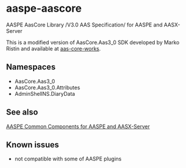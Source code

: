 # aaspe-aascore

AASPE AasCore Library /V3.0 AAS Specification/ for AASPE and AASX-Server 

This is a modified version of AasCore.Aas3_0 SDK developed by Marko Ristin
and available at [aas-core-works](https://github.com/aas-core-works).

## Namespaces

- AasCore.Aas3_0
- AasCore.Aas3_0.Attributes
- AdminShellNS.DiaryData

## See also

[AASPE Common Components for AASPE and AASX-Server](https://www.nuget.org/packages/Aaspe.Common)

## Known issues

- not compatible with some of AASPE plugins
